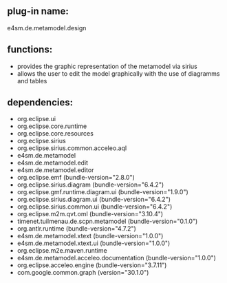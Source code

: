 ## plug-in name: 
 e4sm.de.metamodel.design


## functions:
- provides the graphic representation of the metamodel via sirius
- allows the user to edit the model graphically with the use of diagramms and tables


## dependencies:
- org.eclipse.ui
- org.eclipse.core.runtime
- org.eclipse.core.resources
- org.eclipse.sirius
- org.eclipse.sirius.common.acceleo.aql
- e4sm.de.metamodel
- e4sm.de.metamodel.edit
- e4sm.de.metamodel.editor
- org.eclipse.emf (bundle-version="2.8.0")
- org.eclipse.sirius.diagram (bundle-version="6.4.2")
- org.eclipse.gmf.runtime.diagram.ui (bundle-version="1.9.0")
- org.eclipse.sirius.diagram.ui (bundle-version="6.4.2")
- org.eclipse.sirius.common.ui (bundle-version="6.4.2")
- org.eclipse.m2m.qvt.oml (bundle-version="3.10.4")
- timenet.tuilmenau.de.scpn.metamodel (bundle-version="0.1.0")
- org.antlr.runtime (bundle-version="4.7.2")
- e4sm.de.metamodel.xtext (bundle-version="1.0.0")
- e4sm.de.metamodel.xtext.ui (bundle-version="1.0.0")
- org.eclipse.m2e.maven.runtime
- e4sm.de.metamodel.acceleo.documentation (bundle-version="1.0.0")
- org.eclipse.acceleo.engine (bundle-version="3.7.11")
- com.google.common.graph (version="30.1.0")